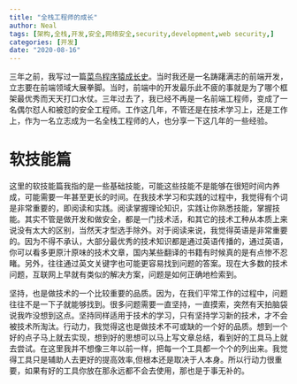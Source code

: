 ```yaml
---
title: "全栈工程师的成长"
author: Neal
tags: [架构,全栈,开发,安全,网络安全,security,development,web security,]
categories: [开发]
date: "2020-08-16" 
---
```


三年之前，我写过一篇[菜鸟程序猿成长史](https://segmentfault.com/a/1190000009470801)。当时我还是一名踌躇满志的前端开发，立志要在前端领域大展拳脚。当时，前端中的开发最乐此不疲的事就是为了哪个框架最优秀而天天打口水仗。三年过去了，我已经不再是一名前端工程师，变成了一名偶尔怼人和被怼的安全工程师。工作这几年，不管还是在技术学习上，还是工作上，作为一名立志成为一名全栈工程师的人，也分享一下这几年的一些经验。

# 软技能篇

这里的软技能篇我指的是一些基础技能，可能这些技能不是能够在很短时间内养成，可能需要一年甚至更长的时间。在我技术学习和实践的过程中，我觉得有个词是非常重要的，即阅读和实践。阅读掌握理论知识，实践让你熟悉技能，掌握技能。其实不管是做开发和做安全，都是一门技术活，和其它的技术工种从本质上来说没有太大的区别，当然天才型选手除外。对于阅读来说，我觉得英语是非常重要的。因为不得不承认，大部分最优秀的技术知识都是通过英语传播的，通过英语，你可以看多更原汁原味的技术文章，国内某些翻译的书籍有时候真的是有点惨不忍睹。另外，往往通过英文关键字也可能更容易找到问题的答案。现在大多数的技术问题，互联网上早就有类似的解决方案，问题是如何正确地检索到。

坚持，也是做技术的一个比较重要的品质。因为，在我们平常工作的过程中，问题往往不是一下子就能够找到。很多问题需要一直坚持，一直摸索，突然有天拍脑袋说我咋没想到这点。坚持同样适用于技术的学习，只有坚持学习新的技术，才不会被技术所淘汰。行动力，我觉得这也是做技术不可或缺的一个好的品质。想到一个好的点子马上就去实现，想到好的思想可以马上写文章总结，看到好的工具马上就去尝试。在这里我并不想像三年以前一样，把每一个工具都一个个的列出来。我觉得工具只是辅助人去更好的提高效率,但根本还是取决于人本身。所以行动力很重要，如果有好的工具你放在那永远都不会去使用，那也是于事无补的。